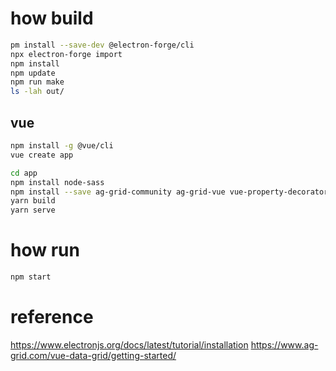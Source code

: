 # how build
```bash
pm install --save-dev @electron-forge/cli
npx electron-forge import
npm install
npm update
npm run make
ls -lah out/

```

## vue
```bash
npm install -g @vue/cli
vue create app

cd app
npm install node-sass
npm install --save ag-grid-community ag-grid-vue vue-property-decorator
yarn build
yarn serve

```

# how run
```bash
npm start
```


# reference
https://www.electronjs.org/docs/latest/tutorial/installation
https://www.ag-grid.com/vue-data-grid/getting-started/
